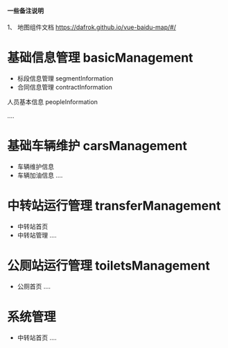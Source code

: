 #### 一些备注说明


1、 地图组件文档  https://dafrok.github.io/vue-baidu-map/#/

# 基础信息管理  basicManagement

 - 标段信息管理 segmentInformation
 - 合同信息管理 contractInformation

 人员基本信息  peopleInformation

....

# 基础车辆维护 carsManagement
 
 - 车辆维护信息
 - 车辆加油信息
....

# 中转站运行管理 transferManagement

 - 中转站首页
 - 中转站管理
....

# 公厕站运行管理 toiletsManagement

 - 公厕首页
....

# 系统管理

 - 中转站首页
....
